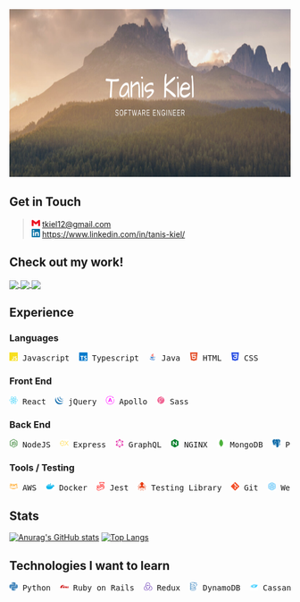 <img src='./assets/banners/Brush Script Facebook Cover.png' height="300" width="600">

## Get in Touch

> <img alt="Gmail" src="./assets/logos/gmail.svg" height="15" width="15"/> tkiel12@gmail.com <br /> <img alt="Linked In" src="./assets/logos/linkedin.svg" height="15" width="15"/> https://www.linkedin.com/in/tanis-kiel/

## Check out my work!

<a href="https://github.com/TanisTanis/digitalnomad">
  <img align="center" src="https://github-readme-stats.vercel.app/api/pin/?username=TanisTanis&repo=digitalnomad&theme=algolia" />
</a>
<a href="https://github.com/TanisTanis/Reviews-Service">
  <img align="center" src="https://github-readme-stats.vercel.app/api/pin/?username=TanisTanis&repo=Reviews-Service&theme=react" />
</a>

<a href="https://github.com/TanisTanis/photo-carousel-service">
  <img align="center" src="https://github-readme-stats.vercel.app/api/pin/?username=TanisTanis&repo=photo-carousel-service&theme=onedark" />
</a>

## Experience

### Languages

<pre>
<img alt="Javascript" src="./assets/logos/javascript.svg" height="15" width="15"/> Javascript  <img alt="Typescript" src="./assets/logos/typescript.svg" height="15" width="15"/> Typescript  <img alt="Java" src="./assets/logos/java.gif" height="15" width="15"/> Java  <img alt="HTML" src="./assets/logos/html5.svg" height="15" width="15"/> HTML  <img alt="CSS" src="./assets/logos/css3.svg" height="15" width="15"/> CSS
</pre>

### Front End

<pre>
<img alt="React" src="./assets/logos/react.svg" height="15" width="15"/> React  <img alt="jQuery" src="./assets/logos/jquery.svg" height="15" width="15"/> jQuery  <img alt="Apollo" src="./assets/logos/apollographql.svg" height="15" width="15"/> Apollo  <img alt="Sass" src="./assets/logos/sass.svg" height="15" width="15"/> Sass
</pre>

### Back End

<pre>
<img alt="NodeJS" src="./assets/logos/node-dot-js.svg" height="15" width="15"/> NodeJS  <img alt="Express" src="./assets/logos/express.svg" height="15" width="15"/> Express  <img alt="GraphQL" src="./assets/logos/graphql.svg" height="15" width="15"/> GraphQL  <img alt="NGINX" src="./assets/logos/nginx.svg" height="15" width="15"/> NGINX  <img alt="MongoDB" src="./assets/logos/mongodb.svg" height="15" width="15"/> MongoDB  <img alt="PostgreSQL" src="./assets/logos/postgresql.svg" height="15" width="15"/> PostgreSQL  <img alt="MySQL" src="./assets/logos/mysql.svg" height="15" width="15"/> MySQL  <img alt="Redis" src="./assets/logos/redis.svg" height="15" width="15"/> Redis
</pre>

### Tools / Testing

<pre>
<img alt="AWS" src="./assets/logos/amazonaws.svg" height="15" width="15"/> AWS  <img alt="Docker" src="./assets/logos/docker.svg" height="15" width="15"/> Docker  <img alt="Jest" src="./assets/logos/jest.svg" height="15" width="15"/> Jest  <img alt="Testing Library" src="./assets/logos/testinglibrary.svg" height="15" width="15"/> Testing Library  <img alt="Git" src="./assets/logos/git.svg" height="15" width="15"/> Git  <img alt="Webpack" src="./assets/logos/webpack.svg" height="15" width="15"/> Webpack  <img alt="Babel" src="./assets/logos/babel.svg" height="15" width="15"/> Babel
</pre>

## Stats

[![Anurag's GitHub stats](https://github-readme-stats.vercel.app/api?username=TanisTanis&hide=stars,issues&count_private=true&show_icons=true&theme=nightowl)](https://github.com/anuraghazra/github-readme-stats) [![Top Langs](https://github-readme-stats.vercel.app/api/top-langs/?username=TanisTanis&layout=compact&theme=slateorange)](https://github.com/anuraghazra/github-readme-stats)

## Technologies I want to learn

<pre>
<img alt="Python" src="./assets/logos/python.svg" height="15" width="15"/> Python  <img alt="Ruby on Rails" src="./assets/logos/rubyonrails.svg" height="15" width="15"/> Ruby on Rails  <img alt="Redux" src="./assets/logos/redux.svg" height="15" width="15"/> Redux  <img alt="DynamoDB" src="./assets/logos/amazondynamodb.svg" height="15" width="15"/> DynamoDB  <img alt="Cassandra" src="./assets/logos/apachecassandra.svg" height="15" width="15"/> Cassandra
</pre>

<!--
**TanisTanis/TanisTanis** is a ✨ _special_ ✨ repository because its `README.md` (this file) appears on your GitHub profile.

Here are some ideas to get you started:

- 🔭 I’m currently working on ...
- 🌱 I’m currently learning ...
- 👯 I’m looking to collaborate on ...
- 🤔 I’m looking for help with ...
- 💬 Ask me about ...
- 📫 How to reach me: ...
- 😄 Pronouns: ...
- ⚡ Fun fact: ...
-->
